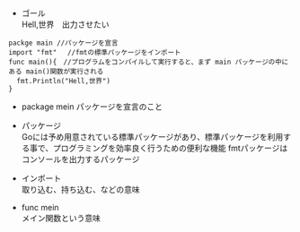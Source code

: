 - ゴール<br>
Hell,世界　出力させたい<br>

```
packge main //パッケージを宣言
import "fmt"　 //fmtの標準パッケージをインポート
func main(){　//プログラムをコンパイルして実行すると、まず main パッケージの中にある main()関数が実行される
  fmt.Println("Hell,世界")
}
```
 
- package mein
 パッケージを宣言のこと
 
- パッケージ<br>
 Goには予め用意されている標準パッケージがあり、標準パッケージを利用する事で、プログラミングを効率良く行うための便利な機能
 fmtパッケージはコンソールを出力するパッケージ
  
- インポート　<br>
取り込む、持ち込む、などの意味
 
 - func mein<br>
 メイン関数という意味
    
 
